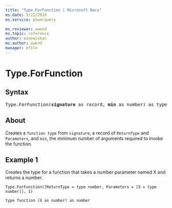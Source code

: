 ```yaml
---
title: "Type.ForFunction | Microsoft Docs"
ms.date: 5/22/2018
ms.service: powerquery

ms.reviewer: owend
ms.topic: reference
author: minewiskan
ms.author: owend
manager: kfile
---
```

# Type.ForFunction

## Syntax

<pre>
Type.ForFunction(<b>signature</b> as record, <b>min</b> as number) as type
</pre>

## About
Creates a `function type` from `signature`, a record of `ReturnType` and `Parameters`, and `min`, the minimum number of arguments required to invoke the function.


## Example 1
Creates the type for a function that takes a number parameter named X and returns a number.

```powerquery-m
Type.ForFunction([ReturnType = type number, Parameters = [X = type number]], 1)
```

`type function (X as number) as number`